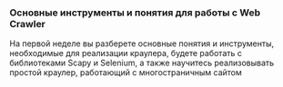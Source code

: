 ### Основные инструменты и понятия для работы с Web Crawler

На первой неделе вы разберете основные понятия и инструменты, необходимые для реализации краулера, будете работать с библиотеками Scapy и Selenium, а также научитесь реализовывать простой краулер, работающий с многостраничным сайтом